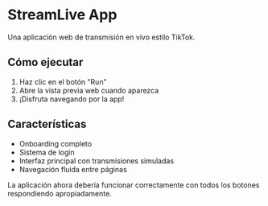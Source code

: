 
# StreamLive App

Una aplicación web de transmisión en vivo estilo TikTok.

## Cómo ejecutar

1. Haz clic en el botón "Run" 
2. Abre la vista previa web cuando aparezca
3. ¡Disfruta navegando por la app!

## Características

- Onboarding completo
- Sistema de login
- Interfaz principal con transmisiones simuladas
- Navegación fluida entre páginas

La aplicación ahora debería funcionar correctamente con todos los botones respondiendo apropiadamente.
